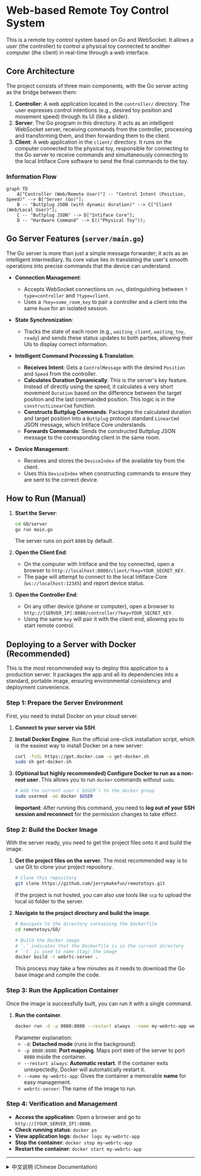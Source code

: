 # Web-based Remote Toy Control System

This is a remote toy control system based on Go and WebSocket. It allows a user (the controller) to control a physical toy connected to another computer (the client) in real-time through a web interface.

## Core Architecture

The project consists of three main components, with the Go server acting as the bridge between them:

1.  **Controller**: A web application located in the `controller/` directory. The user expresses control intentions (e.g., desired toy position and movement speed) through its UI (like a slider).
2.  **Server**: The Go program in this directory. It acts as an intelligent WebSocket server, receiving commands from the controller, processing and transforming them, and then forwarding them to the client.
3.  **Client**: A web application in the `client/` directory. It runs on the computer connected to the physical toy, responsible for connecting to the Go server to receive commands and simultaneously connecting to the local Intiface Core software to send the final commands to the toy.

### Information Flow

```mermaid
graph TD
    A["Controller (Web/Remote User)"] -- "Control Intent (Position, Speed)" --> B["Server (Go)"];
    B -- "Buttplug JSON (with dynamic duration)" --> C["Client (Web/Local User)"];
    C -- "Buttplug JSON" --> D["Intiface Core"];
    D -- "Hardware Command" --> E(("Physical Toy"));
```

## Go Server Features (`server/main.go`)

The Go server is more than just a simple message forwarder; it acts as an intelligent intermediary. Its core value lies in translating the user's smooth operations into precise commands that the device can understand.

*   **Connection Management**:
    *   Accepts WebSocket connections on `/ws`, distinguishing between `?type=controller` and `?type=client`.
    *   Uses a `?key=some_room_key` to pair a controller and a client into the same `Room` for an isolated session.

*   **State Synchronization**:
    *   Tracks the state of each room (e.g., `waiting_client`, `waiting_toy`, `ready`) and sends these status updates to both parties, allowing their UIs to display correct information.

*   **Intelligent Command Processing & Translation**:
    *   **Receives Intent**: Gets a `ControlMessage` with the desired `Position` and `Speed` from the controller.
    *   **Calculates Duration Dynamically**: This is the server's key feature. Instead of directly using the speed, it calculates a very short movement `Duration` based on the difference between the target position and the last commanded position. This logic is in the `constructLinearCmd` function.
    *   **Constructs Buttplug Commands**: Packages the calculated duration and target position into a `Buttplug` protocol standard `LinearCmd` JSON message, which Intiface Core understands.
    *   **Forwards Commands**: Sends the constructed Buttplug JSON message to the corresponding client in the same room.

*   **Device Management**:
    *   Receives and stores the `DeviceIndex` of the available toy from the client.
    *   Uses this `DeviceIndex` when constructing commands to ensure they are sent to the correct device.

## How to Run (Manual)

1.  **Start the Server**:
    ```bash
    cd GO/server
    go run main.go
    ```
    The server runs on port `8080` by default.

2.  **Open the Client End**:
    *   On the computer with Intiface and the toy connected, open a browser to `http://localhost:8080/client/?key=YOUR_SECRET_KEY`.
    *   The page will attempt to connect to the local Intiface Core (`ws://localhost:12345`) and report device status.

3.  **Open the Controller End**:
    *   On any other device (phone or computer), open a browser to `http://[SERVER_IP]:8080/controller/?key=YOUR_SECRET_KEY`.
    *   Using the same `key` will pair it with the client end, allowing you to start remote control.

## Deploying to a Server with Docker (Recommended)

This is the most recommended way to deploy this application to a production server. It packages the app and all its dependencies into a standard, portable image, ensuring environmental consistency and deployment convenience.

### Step 1: Prepare the Server Environment

First, you need to install Docker on your cloud server.

1.  **Connect to your server via SSH**.

2.  **Install Docker Engine**.
    Run the official one-click installation script, which is the easiest way to install Docker on a new server:
    ```bash
    curl -fsSL https://get.docker.com -o get-docker.sh
    sudo sh get-docker.sh
    ```

3.  **(Optional but highly recommended) Configure Docker to run as a non-root user**.
    This allows you to run `docker` commands without `sudo`.
    ```bash
    # Add the current user (`$USER`) to the docker group
    sudo usermod -aG docker $USER
    ```
    **Important**: After running this command, you need to **log out of your SSH session and reconnect** for the permission changes to take effect.

### Step 2: Build the Docker Image

With the server ready, you need to get the project files onto it and build the image.

1.  **Get the project files on the server**.
    The most recommended way is to use Git to clone your project repository.
    ```bash
    # Clone this repository
    git clone https://github.com/jerrymakefun/remotetoys.git
    ```
    If the project is not hosted, you can also use tools like `scp` to upload the local `GO` folder to the server.

2.  **Navigate to the project directory and build the image**.
    ```bash
    # Navigate to the directory containing the Dockerfile
    cd remotetoys/GO/
    
    # Build the Docker image
    # `.` indicates that the Dockerfile is in the current directory
    # `-t` is used to name (tag) the image
    docker build -t webrtc-server .
    ```
    This process may take a few minutes as it needs to download the Go base image and compile the code.

### Step 3: Run the Application Container

Once the image is successfully built, you can run it with a single command.

1.  **Run the container**.
    ```bash
    docker run -d -p 8080:8080 --restart always --name my-webrtc-app webrtc-server
    ```
    Parameter explanation:
    *   `-d`: **Detached mode** (runs in the background).
    *   `-p 8080:8080`: **Port mapping**. Maps port `8080` of the server to port `8080` inside the container.
    *   `--restart always`: **Automatic restart**. If the container exits unexpectedly, Docker will automatically restart it.
    *   `--name my-webrtc-app`: Gives the container a memorable **name** for easy management.
    *   `webrtc-server`: The name of the image to run.

### Step 4: Verification and Management

*   **Access the application**: Open a browser and go to `http://[YOUR_SERVER_IP]:8080`.
*   **Check running status**: `docker ps`
*   **View application logs**: `docker logs my-webrtc-app`
*   **Stop the container**: `docker stop my-webrtc-app`
*   **Restart the container**: `docker start my-webrtc-app`

---

<details>
<summary>中文说明 (Chinese Documentation)</summary>

# Web 远程性玩具控制项目

这是一个基于 Go 和 WebSocket 的远程性玩具控制系统。它允许一个用户（操控端）通过网页界面，实时、流畅地远程控制另一台电脑（被控端）上连接的物理玩具。

## 核心架构

本项目由三个主要部分组成，Go 服务器是连接它们的桥梁：

1.  **操控端 (Controller)**: 一个位于 `controller/` 目录的 Web 应用。用户通过此界面的 UI（如滑块）来表达控制意图（例如，期望的玩具位置和移动速度）。
2.  **服务器 (Server)**: 本目录下的 Go 程序。它是一个 WebSocket 服务器，作为智能中间人，接收来自“操控端”的指令，进行处理和转换，然后转发给“被控端”。
3.  **被控端 (Client)**: 一个位于 `client/` 目录的 Web 应用。它运行在连接着物理玩具的电脑上，负责连接 Go 服务器以接收指令，并同时连接到本地的 `Intiface Core` 软件，将最终指令发送给玩具。

### 信息流

```mermaid
graph TD
    A["操控端 (Web/远程用户)"] -- "控制意图 (位置, 速度)" --> B["服务器 (Go 程序)"];
    B -- "Buttplug JSON (带动态时长)" --> C["被控端 (Web/本地用户)"];
    C -- "Buttplug JSON" --> D["Intiface Core"];
    D -- "硬件指令" --> E(("性玩具"));
```

## Go 服务器功能详解 (`server/main.go`)

Go 服务器不仅仅是一个简单的消息转发器，它扮演着一个智能中间人的角色，其核心价值在于将用户的平滑操作转换为设备能理解的精确指令。

*   **连接管理 (Connection Management)**:
    *   通过 WebSocket (`/ws`) 接收连接，并使用查询参数 `?type=controller` 或 `?type=client` 来区分连接类型。
    *   使用 `?key=some_room_key` 来将一个“操控端”和一个“被控端”配对到同一个“房间”(`Room`)里，实现独立的控制会话。

*   **状态同步 (State Synchronization)**:
    *   服务器实时跟踪每个房间的状态（如 `waiting_client`, `waiting_toy`, `ready`），并将这些状态更新发送给双方，以便它们在 UI 上显示正确的信息。

*   **智能指令处理与转换 (Command Processing & Translation)**:
    *   **接收指令**: 从“操控端”接收包含期望**位置** (`Position`) 和**速度** (`Speed`) 的 `ControlMessage`。
    *   **动态计算时长 (Duration)**: 这是服务器最关键的智能所在。它不直接使用操控端发来的速度，而是根据收到的**目标位置**和服务器自己记录的**上一次命令的位置**之间的差距，以及操控端提供的速度参考，动态地计算出一个非常短的**运动时长** (`Duration`)。这个核心逻辑在 `constructLinearCmd` 函数中实现。
    *   **构造 Buttplug 指令**: 将计算出的时长和目标位置，打包成一个符合 `Buttplug` 协议标准的 `LinearCmd` JSON 消息，这是 `Intiface Core` 能理解的格式。
    *   **转发指令**: 将构造好的 `Buttplug` JSON 消息发送给同一房间里的“被控端”。

*   **设备管理 (Device Management)**:
    *   服务器会从“被控端”接收并存储可用玩具的 `DeviceIndex`。
    *   在构造 `Buttplug` 指令时，服务器会使用这个 `DeviceIndex`，以确保指令发送给正确的设备。

## 如何运行 (手动)

1.  **启动服务器**:
    ```bash
    cd GO/server
    go run main.go
    ```
    服务器默认在端口 `8080` 上运行。

2.  **打开被控端**:
    *   在连接了 Intiface 和玩具的电脑上，打开浏览器并访问 `http://localhost:8080/client/?key=YOUR_SECRET_KEY`。
    *   页面会尝试连接到本地的 Intiface Core (`ws://localhost:12345`) 并上报设备信息。

3.  **打开操控端**:
    *   在任何其他设备（手机或电脑）上，打开浏览器并访问 `http://[服务器IP]:8080/controller/?key=YOUR_SECRET_KEY`。
    *   使用相同的 `key` 即可与被控端配对，开始远程控制。

</details>